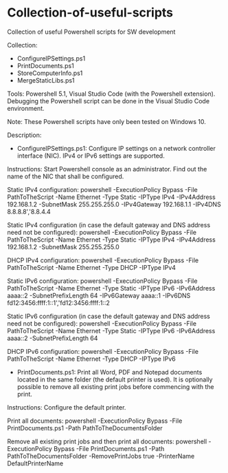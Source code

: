 # Collection-of-useful-scripts
Collection of useful Powershell scripts for SW development

Collection:
- ConfigureIPSettings.ps1
- PrintDocuments.ps1
- StoreComputerInfo.ps1
- MergeStaticLibs.ps1

Tools: Powershell 5.1, Visual Studio Code (with the Powershell extension). Debugging the Powershell script can be done in the Visual Studio Code environment.

Note: These Powershell scripts have only been tested on Windows 10.

Description: 

- ConfigureIPSettings.ps1: 
Configure IP settings on a network controller interface (NIC). IPv4 or IPv6 settings are supported.

Instructions: Start Powershell console as an administrator. Find out the name of the NIC that shall be configured.

Static IPv4 configuration: 
powershell -ExecutionPolicy Bypass -File PathToTheScript -Name Ethernet -Type Static -IPType IPv4 -IPv4Address 192.168.1.2 -SubnetMask 255.255.255.0 -IPv4Gateway 192.168.1.1 -IPv4DNS 8.8.8.8','8.8.4.4

Static IPv4 configuration (in case the default gateway and DNS address need not be configured): 
powershell -ExecutionPolicy Bypass -File PathToTheScript -Name Ethernet -Type Static -IPType IPv4 -IPv4Address 192.168.1.2 -SubnetMask 255.255.255.0 

DHCP IPv4 configuration: 
powershell -ExecutionPolicy Bypass -File PathToTheScript -Name Ethernet -Type DHCP -IPType IPv4

Static IPv6 configuration: 
powershell -ExecutionPolicy Bypass -File PathToTheScript -Name Ethernet -Type Static -IPType IPv6 -IPv6Address aaaa::2 -SubnetPrefixLength 64 -IPv6Gateway aaaa::1 -IPv6DNS fd12:3456:ffff:1::1','fd12:3456:ffff:1::2

Static IPv6 configuration (in case the default gateway and DNS address need not be configured): 
powershell -ExecutionPolicy Bypass -File PathToTheScript -Name Ethernet -Type Static -IPType IPv6 -IPv6Address aaaa::2 -SubnetPrefixLength 64

DHCP IPv6 configuration: 
powershell -ExecutionPolicy Bypass -File PathToTheScript -Name Ethernet -Type DHCP -IPType IPv6

- PrintDocuments.ps1: Print all Word, PDF and Notepad documents located in the same folder (the default printer is used).
It is optionally possible to remove all existing print jobs before commencing with the print.

Instructions: Configure the default printer.

Print all documents: 
powershell -ExecutionPolicy Bypass -File PrintDocuments.ps1 -Path PathToTheDocumentsFolder

Remove all existing print jobs and then print all documents: 
powershell -ExecutionPolicy Bypass -File PrintDocuments.ps1 -Path PathToTheDocumentsFolder -RemovePrintJobs true -PrinterName DefaultPrinterName
